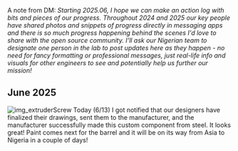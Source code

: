 A note from DM: _Starting 2025.06, I hope we can make an action log with bits and pieces of our progress.  Throughout 2024 and 2025 our key people have shared photos and snippets of progress directly in messaging apps and there is so much progress happening behind the scenes I'd love to share with the open source community.  I'll ask our Nigerian team to designate one person in the lab to post updates here as they happen - no need for fancy formatting or professional messages, just real-life info and visuals for other engineers to see and potentially help us further our mission!_

## June 2025

![img_extruderScrew](img/img_screw1.jpg)
Today (6/13) I got notified that our designers have finalized their drawings, sent them to the manufacturer, and the manufacturer successfully made this custom component from steel.  It looks great!  Paint comes next for the barrel and it will be on its way from Asia to Nigeria in a couple of days!
